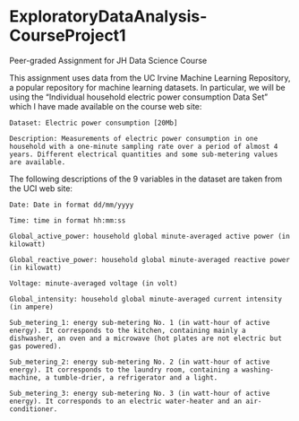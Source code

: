 # ExploratoryDataAnalysis-CourseProject1
Peer-graded Assignment for JH Data Science Course

This assignment uses data from the UC Irvine Machine Learning Repository, a popular repository for machine learning datasets. In particular, we will be using the “Individual household electric power consumption Data Set” which I have made available on the course web site:

    Dataset: Electric power consumption [20Mb]

    Description: Measurements of electric power consumption in one household with a one-minute sampling rate over a period of almost 4 years. Different electrical quantities and some sub-metering values are available.

The following descriptions of the 9 variables in the dataset are taken from the UCI web site:

    Date: Date in format dd/mm/yyyy

    Time: time in format hh:mm:ss

    Global_active_power: household global minute-averaged active power (in kilowatt)

    Global_reactive_power: household global minute-averaged reactive power (in kilowatt)

    Voltage: minute-averaged voltage (in volt)

    Global_intensity: household global minute-averaged current intensity (in ampere)

    Sub_metering_1: energy sub-metering No. 1 (in watt-hour of active energy). It corresponds to the kitchen, containing mainly a dishwasher, an oven and a microwave (hot plates are not electric but gas powered).

    Sub_metering_2: energy sub-metering No. 2 (in watt-hour of active energy). It corresponds to the laundry room, containing a washing-machine, a tumble-drier, a refrigerator and a light.

    Sub_metering_3: energy sub-metering No. 3 (in watt-hour of active energy). It corresponds to an electric water-heater and an air-conditioner.
